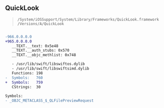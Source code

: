## QuickLook

> `/System/iOSSupport/System/Library/Frameworks/QuickLook.framework/Versions/A/QuickLook`

```diff

-966.0.0.0.0
+965.0.0.0.0
   __TEXT.__text: 0x5e48
   __TEXT.__auth_stubs: 0x570
   __TEXT.__objc_methlist: 0x748

   - /usr/lib/swift/libswiftos.dylib
   - /usr/lib/swift/libswiftsimd.dylib
   Functions: 198
-  Symbols:   760
+  Symbols:   759
   CStrings:  30
 
Symbols:
- _OBJC_METACLASS_$_QLFilePreviewRequest

```
